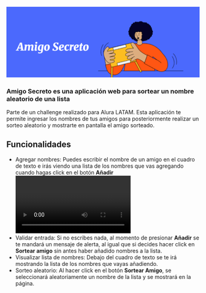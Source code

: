 ![amigo secreto](assets/amigo-secreto-con-fondo.png)

### Amigo Secreto es una aplicación web para sortear un nombre aleatorio de una lista


Parte de un challenge realizado para Alura LATAM.
Esta aplicación te permite ingresar los nombres de tus amigos para posteriormente realizar un sorteo aleatorio y mostrarte en pantalla el amigo sorteado.
## Funcionalidades
- Agregar nombres: Puedes escribir el nombre de un amigo en el cuadro de texto e irás viendo una lista de los nombres que vas agregando cuando hagas click en el botón **Añadir**
  ![añadir](assets/funcion-añadir.mp4)
- Validar entrada: Si no escribes nada, al momento de presionar **Añadir** se te mandará un mensaje de alerta, al igual que si decides hacer click en **Sortear amigo** sin antes haber añadido nombres a la lista.
- Visualizar lista de nombres: Debajo del cuadro de texto se te irá mostrando la lista de los nombres que vayas añadiendo.
- Sorteo aleatorio: Al hacer click en el botón **Sortear Amigo**, se seleccionará aleatoriamente un nombre de la lista y se mostrará en la página.
